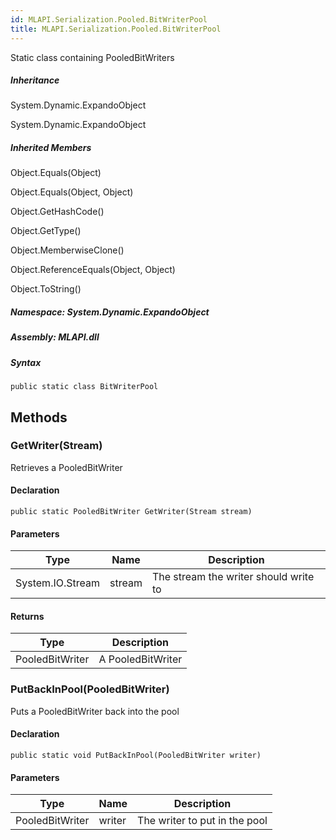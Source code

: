 ```yaml
---  
id: MLAPI.Serialization.Pooled.BitWriterPool  
title: MLAPI.Serialization.Pooled.BitWriterPool  
---
```


<div class="markdown level0 summary">

Static class containing PooledBitWriters

</div>

<div class="markdown level0 conceptual">

</div>

<div class="inheritance">

##### Inheritance

<div class="level0">

System.Dynamic.ExpandoObject

</div>

<div class="level1">

System.Dynamic.ExpandoObject

</div>

</div>

<div class="inheritedMembers">

##### Inherited Members

<div>

Object.Equals(Object)

</div>

<div>

Object.Equals(Object, Object)

</div>

<div>

Object.GetHashCode()

</div>

<div>

Object.GetType()

</div>

<div>

Object.MemberwiseClone()

</div>

<div>

Object.ReferenceEquals(Object, Object)

</div>

<div>

Object.ToString()

</div>

</div>

##### **Namespace**: System.Dynamic.ExpandoObject

##### **Assembly**: MLAPI.dll

##### Syntax

    public static class BitWriterPool

## Methods 

### GetWriter(Stream)

<div class="markdown level1 summary">

Retrieves a PooledBitWriter

</div>

<div class="markdown level1 conceptual">

</div>

#### Declaration

    public static PooledBitWriter GetWriter(Stream stream)

#### Parameters

| Type             | Name   | Description                           |
|------------------|--------|---------------------------------------|
| System.IO.Stream | stream | The stream the writer should write to |

#### Returns

| Type            | Description       |
|-----------------|-------------------|
| PooledBitWriter | A PooledBitWriter |

### PutBackInPool(PooledBitWriter)

<div class="markdown level1 summary">

Puts a PooledBitWriter back into the pool

</div>

<div class="markdown level1 conceptual">

</div>

#### Declaration

    public static void PutBackInPool(PooledBitWriter writer)

#### Parameters

| Type            | Name   | Description                   |
|-----------------|--------|-------------------------------|
| PooledBitWriter | writer | The writer to put in the pool |
